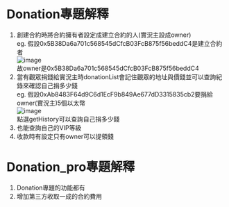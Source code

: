 # Donation專題解釋
1. 創建合約時將合約擁有者設定成建立合約的人(實況主設成owner)  
eg. 假設0x5B38Da6a701c568545dCfcB03FcB875f56beddC4是建立合約者  
![image](https://github.com/10360555iamnn/-/assets/95529963/1e7b870c-310d-4271-a8d7-2e0ba2b5a94f)  
故owner是0x5B38Da6a701c568545dCfcB03FcB875f56beddC4  
2. 當有觀眾捐錢給實況主時donationList會記住觀眾的地址與價錢並可以查詢紀錄來確認自己捐多少錢  
eg. 假設0xAb8483F64d9C6d1EcF9b849Ae677dD3315835cb2要捐給owner(實況主)5個以太幣              
![image](https://github.com/10360555iamnn/-/assets/95529963/9e52ba10-6cc3-4f49-b1c8-284541388fef)  
點選getHistory可以查詢自己捐多少錢  
4. 也能查詢自己的VIP等級  
5. 收款時有設定只有owner可以提領錢  
# Donation_pro專題解釋
1. Donation專題的功能都有  
2. 增加第三方收取一成的合約費用  
